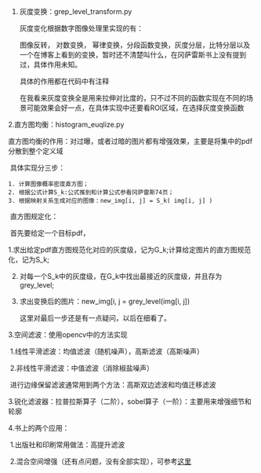 1. 灰度变换：grep_level_transform.py

   灰度变化根据数字图像处理里实现的有：

   图像反转， 对数变换， 幂律变换，分段函数变换，灰度分层，比特分层以及一个在博客上看到的变换，暂时还不清楚叫什么，在冈萨雷斯书上没有提到过，具体作用未知。

   具体的作用都在代码中有注释

   在我看来灰度变换全是用来拉伸对比度的，只不过不同的函数实现在不同的场景可能效果会好一点，在具体实现中还要看ROI区域，在选择灰度变换函数

   

 2.直方图均衡：histogram_euqlize.py

​	直方图均衡的作用：对过曝，或者过暗的图片都有增强效果，主要是将集中的pdf分散到整个定义域

​	具体实现分三步：

	1. 计算图像概率密度直方图；
 	2. 根据公式计算S_k:公式推到和计算公式参看冈萨雷斯74页；
 	3. 根据映射关系生成对应的图像：new_img[i, j] = S_k( img[i, j] )



​	直方图规定化：

​	首先要给定一个目标pdf，

​	1.求出给定pdf直方图规范化对应的灰度级，记为G_k;计算给定图片的直方图规范化，记为S_k;

 2. 对每一个S_k中的灰度级，在G_k中找出最接近的灰度级，并且存为grey_level;

 3. 求出变换后的图片：new_img[i, j  = grey_level(img[i, j])

    这里对最后一步还是有一点疑问，以后在细看了。



3.空间滤波：使用opencv中的方法实现

​	1.线性平滑滤波：均值滤波（随机噪声），高斯滤波（高斯噪声）

​	2.非线性平滑滤波：中值滤波（消除椒盐噪声）

​	进行边缘保留滤波通常用到两个方法：高斯双边滤波和均值迁移滤波

​	3.锐化滤波器：拉普拉斯算子（二阶），sobel算子（一阶）：主要用来增强细节和轮廓



4.书上的两个应用：

​	1.出版社和印刷常用做法：高提升滤波

​	2.混合空间增强（还有点问题，没有全部实现），可参考[这里](https://blog.csdn.net/xiaosha00000/article/details/84861893)

